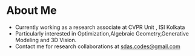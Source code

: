# About Me
- Currently working as a research associate at CVPR Unit , ISI Kolkata
- Particularly interested in Optimization,Algebraic Geometry,Generative Modeling and 3D Vision.
- Contact me for research collaborations at sdas.codes@gmail.com
